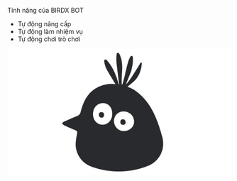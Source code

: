 Tính năng của BIRDX BOT  
 - Tự động nâng cấp 
 - Tự động làm nhiệm vụ 
 - Tự động chơi trò chơi
 
![](BIRDS.jpg)

